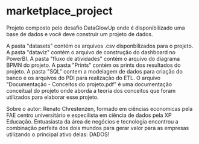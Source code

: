 # marketplace_project
Projeto composto pelo desafio DataGlowUp onde é disponibilizado uma base de dados e você deve construir um projeto de dados.

A pasta "datasets" contém os arquivos .csv disponbilizados para o projeto.
A pasta "dataviz" contém o arquivo de construção do dashboard no PowerBI.
A pasta "fluxo de atividades" contém o arquivo do diagrama BPMN do projeto.
A pasta "Prints" contém os prints dos resultados do projeto.
A pasta "SQL" contem a modelagem de dados para criação do banco e os arquivos do PDI para realização do ETL.
O arquivo "Documentação - Conceitos do projeto.pdf" é uma documentação conceitual do projeto onde aborda a teoria dos conceitos que foram utilizados para elaborar esse projeto.

Sobre o autor: Renato Chrestenzen, formado em ciências economicas pela FAE centro universitário e especilista em ciência de dados pela XP Educação. Entuasiasta da área de negócios e tecnologia encontrou a combinação perfeita dos dois mundos para gerar valor para as empresas utilizando o principal ativo delas: DADOS!
